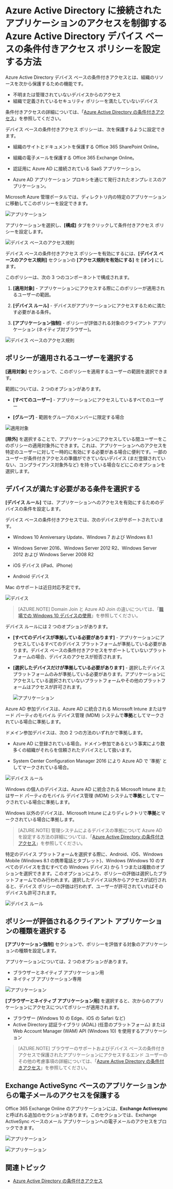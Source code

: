 <properties
	pageTitle="Azure Active Directory に接続されたアプリケーションのアクセスを制御する Azure Active Directory デバイス ベースの条件付きアクセス ポリシーを設定する方法"
	description="IT 管理者が Azure AD に接続されたアプリケーション用のデバイス ベースの条件付きアクセス ポリシーを設定する方法について説明します。"
	services="active-directory"
	documentationCenter=""
	authors="markusvi"
	manager="femila"
	editor=""/>

<tags
	ms.service="active-directory"
	ms.workload="identity"
	ms.tgt_pltfrm="na"
	ms.devlang="na"
	ms.topic="article"
	ms.date="08/09/2016"
	ms.author="markvi"/>


# Azure Active Directory に接続されたアプリケーションのアクセスを制御する Azure Active Directory デバイス ベースの条件付きアクセス ポリシーを設定する方法 


Azure Active Directory デバイス ベースの条件付きアクセスとは、組織のリソースを次から保護するための機能です。

- 不明または管理されていないデバイスからのアクセス
- 組織で定義されているセキュリティ ポリシーを満たしていないデバイス

条件付きアクセスの詳細については、「[Azure Active Directory の条件付きアクセス](active-directory-conditional-access.md)」を参照してください。

デバイス ベースの条件付きアクセス ポリシーは、次を保護するように設定できます。

- 組織のサイトとドキュメントを保護する Office 365 SharePoint Online。

- 組織の電子メールを保護する Office 365 Exchange Online。

- 認証用に Azure AD に接続されている SaaS アプリケーション。

- Azure AD アプリケーション プロキシを通じて発行されたオンプレミスのアプリケーション。


Microsoft Azure 管理ポータルでは、ディレクトリ内の特定のアプリケーションに移動してこのポリシーを設定できます。

 
  ![アプリケーション](./media/active-directory-conditional-access-policy-connected-applications/01.png "アプリケーション")


アプリケーションを選択し、**[構成]** タブをクリックして条件付きアクセス ポリシーを設定します。


  ![デバイス ベースのアクセス規則](./media/active-directory-conditional-access-policy-connected-applications/02.png "デバイス ベースのアクセス規則")


 

デバイス ベースの条件付きアクセス ポリシーを有効にするには、**[デバイス ベースのアクセス規則]** セクションの **[アクセス規則を有効にする]** を **[オン]** にします。

このポリシーは、次の 3 つのコンポーネントで構成されます。

1. **[適用対象]** - アプリケーションにアクセスする際にこのポリシーが適用されるユーザーの範囲。

2. **[デバイス ルール]** - デバイスがアプリケーションにアクセスするために満たす必要がある条件。

3. **[アプリケーション強制]** - ポリシーが評価される対象のクライアント アプリケーション (ネイティブ対ブラウザー)。

  ![デバイス ベースのアクセス規則](./media/active-directory-conditional-access-policy-connected-applications/03.png "デバイス ベースのアクセス規則")
 

## ポリシーが適用されるユーザーを選択する 

**[適用対象]** セクションで、このポリシーを適用するユーザーの範囲を選択できます。

範囲については、2 つのオプションがあります。

- **[すべてのユーザー]** - アプリケーションにアクセスしているすべてのユーザー

- **[グループ]** - 範囲をグループのメンバーに限定する場合

![適用対象](./media/active-directory-conditional-access-policy-connected-applications/11.png "適用対象")


**[除外]** を選択することで、アプリケーションにアクセスしている間ユーザーをこのポリシーの適用対象外にできます。これは、アプリケーションへのアクセスを特定のユーザーに対して一時的に有効にする必要がある場合に便利です。一部のユーザーが条件付きアクセスの準備ができていないデバイス (まだ登録されていない、コンプライアンス対象外など) を持っている場合などにこのオプションを選択します。
 

## デバイスが満たす必要がある条件を選択する 

**[デバイス ルール]** では、アプリケーションへのアクセスを有効にするためのデバイスの条件を設定します。

デバイス ベースの条件付きアクセスでは、次のデバイスがサポートされています。

- Windows 10 Anniversary Update、Windows 7 および Windows 8.1

- Windows Server 2016、Windows Server 2012 R2、Windows Server 2012 および Windows Server 2008 R2

- iOS デバイス (iPad、iPhone)

- Android デバイス

Mac のサポートは近日対応予定です。

  ![デバイス](./media/active-directory-conditional-access-policy-connected-applications/04.png "アプリケーション")



 >[AZURE.NOTE] Domain Join と Azure AD Join の違いについては、「[職場での Windows 10 デバイスの使用](active-directory-azureadjoin-windows10-devices.md)」を参照してください。


デバイス ルールには 2 つのオプションがあります。

- **[すべてのデバイスが準拠している必要があります]** - アプリケーションにアクセスしているすべてのデバイス プラットフォームが準拠している必要があります。デバイス ベースの条件付きアクセスをサポートしていないプラットフォームの場合、デバイスのアクセスが拒否されます。

- **[選択したデバイスだけが準拠している必要があります]** - 選択したデバイス プラットフォームのみが準拠している必要があります。アプリケーションにアクセスしている選択されていないプラットフォームやその他のプラットフォームはアクセスが許可されます。

  ![アプリケーション](./media/active-directory-conditional-access-policy-connected-applications/05.png "アプリケーション")



Azure AD 参加デバイスは、Azure AD に統合される Microsoft Intune またはサード パーティのモバイル デバイス管理 (MDM) システムで**準拠**としてマークされている場合に準拠します。

ドメイン参加デバイスは、次の 2 つの方法のいずれかで準拠します。

- Azure AD に登録されている場合。ドメイン参加であるという事実により数多くの組織がそれらを信頼されたデバイスとして扱います。

- System Center Configuration Manager 2016 により Azure AD で '準拠' としてマークされている場合。

 ![デバイス ルール](./media/active-directory-conditional-access-policy-connected-applications/06.png "デバイス ルール")
 

Windows の個人のデバイスは、Azure AD に統合される Microsoft Intune またはサード パーティのモバイル デバイス管理 (MDM) システムで**準拠**としてマークされている場合に準拠します。

Windows 以外のデバイスは、Microsoft Intune によりディレクトリで**準拠**とマークされている場合に準拠します。

 >[AZURE.NOTE] 管理システムによるデバイスの準拠について Azure AD を設定する方法の詳細については、「[Azure Active Directory の条件付きアクセス](active-directory-conditional-access.md)」を参照してください。


特定のデバイス プラットフォームを選択する際に、Android、iOS、Windows Mobile (Windows 8.1 の携帯電話とタブレット)、Windows (Windows 10 のすべてのデバイスを含むすべての Windows デバイス) から 1 つまたは複数のオプションを選択できます。このオプションにより、ポリシーの評価は選択したプラットフォームでのみ行われます。選択したデバイス以外からアクセスが試行されると、デバイス ポリシーの評価は行われず、ユーザーが許可されていればそのデバイスも許可されます。

![デバイス ルール](./media/active-directory-conditional-access-policy-connected-applications/07.png "デバイス ルール")
  

## ポリシーが評価されるクライアント アプリケーションの種類を選択する 

**[アプリケーション強制]** セクションで、ポリシーを評価する対象のアプリケーションの種類を設定します。


アプリケーションについては、2 つのオプションがあります。

- ブラウザーとネイティブ アプリケーション用
- ネイティブ アプリケーション専用


![アプリケーション](./media/active-directory-conditional-access-policy-connected-applications/08.png "アプリケーション")


**[ブラウザーとネイティブ アプリケーション用]** を選択すると、次からのアプリケーションにアクセスについてポリシーが適用されます。

- ブラウザー (Windows 10 の Edge、iOS の Safari など)
- Active Directory 認証ライブラリ (ADAL) (任意のプラットフォーム) または Web Account Manager (WAM) API (Windows 10) を使用するアプリケーション

>[AZURE.NOTE] ブラウザーのサポートおよびデバイス ベースの条件付きアクセスで保護されたアプリケーションにアクセスするエンド ユーザーのその他の考慮事項の詳細については、「[Azure Active Directory の条件付きアクセス](active-directory-conditional-access.md)」を参照してください。

 

## Exchange ActiveSync ベースのアプリケーションからの電子メールのアクセスを保護する 

Office 365 Exchange Online のアプリケーションには、**Exchange Activesync** と呼ばれる追加のセクションがあります。このセクションでは、Exchange ActiveSync ベースのメール アプリケーションへの電子メールのアクセスをブロックできます。

![アプリケーション](./media/active-directory-conditional-access-policy-connected-applications/09.png "アプリケーション")
 
![アプリケーション](./media/active-directory-conditional-access-policy-connected-applications/10.png "アプリケーション")

 
## 関連トピック

- [Azure Active Directory の条件付きアクセス](active-directory-conditional-access.md)

<!---HONumber=AcomDC_0907_2016-->